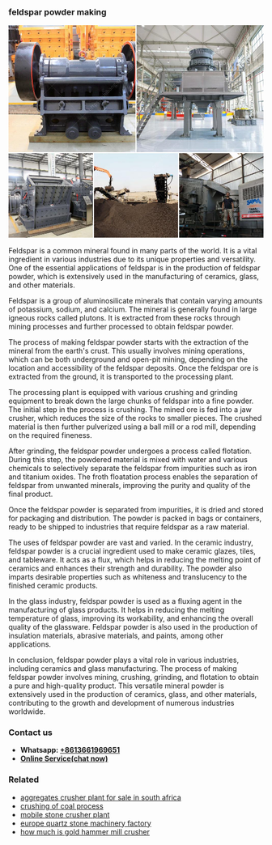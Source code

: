 <h3>feldspar powder making</h3><img src='1704951732.jpg' alt=''><p>Feldspar is a common mineral found in many parts of the world. It is a vital ingredient in various industries due to its unique properties and versatility. One of the essential applications of feldspar is in the production of feldspar powder, which is extensively used in the manufacturing of ceramics, glass, and other materials.</p><p>Feldspar is a group of aluminosilicate minerals that contain varying amounts of potassium, sodium, and calcium. The mineral is generally found in large igneous rocks called plutons. It is extracted from these rocks through mining processes and further processed to obtain feldspar powder.</p><p>The process of making feldspar powder starts with the extraction of the mineral from the earth's crust. This usually involves mining operations, which can be both underground and open-pit mining, depending on the location and accessibility of the feldspar deposits. Once the feldspar ore is extracted from the ground, it is transported to the processing plant.</p><p>The processing plant is equipped with various crushing and grinding equipment to break down the large chunks of feldspar into a fine powder. The initial step in the process is crushing. The mined ore is fed into a jaw crusher, which reduces the size of the rocks to smaller pieces. The crushed material is then further pulverized using a ball mill or a rod mill, depending on the required fineness.</p><p>After grinding, the feldspar powder undergoes a process called flotation. During this step, the powdered material is mixed with water and various chemicals to selectively separate the feldspar from impurities such as iron and titanium oxides. The froth floatation process enables the separation of feldspar from unwanted minerals, improving the purity and quality of the final product.</p><p>Once the feldspar powder is separated from impurities, it is dried and stored for packaging and distribution. The powder is packed in bags or containers, ready to be shipped to industries that require feldspar as a raw material.</p><p>The uses of feldspar powder are vast and varied. In the ceramic industry, feldspar powder is a crucial ingredient used to make ceramic glazes, tiles, and tableware. It acts as a flux, which helps in reducing the melting point of ceramics and enhances their strength and durability. The powder also imparts desirable properties such as whiteness and translucency to the finished ceramic products.</p><p>In the glass industry, feldspar powder is used as a fluxing agent in the manufacturing of glass products. It helps in reducing the melting temperature of glass, improving its workability, and enhancing the overall quality of the glassware. Feldspar powder is also used in the production of insulation materials, abrasive materials, and paints, among other applications.</p><p>In conclusion, feldspar powder plays a vital role in various industries, including ceramics and glass manufacturing. The process of making feldspar powder involves mining, crushing, grinding, and flotation to obtain a pure and high-quality product. This versatile mineral powder is extensively used in the production of ceramics, glass, and other materials, contributing to the growth and development of numerous industries worldwide.</p><h3>Contact us</h3><ul><li><strong>Whatsapp:&nbsp;<a href="https://wa.me/8613661969651">+8613661969651</a></strong></li><li><a href="https://swt.shibang-china.com/?git&amp;zhl&amp;feldspar powder making"><strong>Online Service(chat now)</strong></a></li></ul><h3>Related</h3><ul><li><a href='aggregates crusher plant for sale in south africa.md'>aggregates crusher plant for sale in south africa</a></li><li><a href='crushing of coal process.md'>crushing of coal process</a></li><li><a href='mobile stone crusher plant.md'>mobile stone crusher plant</a></li><li><a href='europe quartz stone machinery factory.md'>europe quartz stone machinery factory</a></li><li><a href='how much is gold hammer mill crusher.md'>how much is gold hammer mill crusher</a></li></ul>